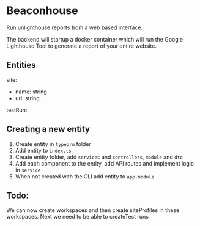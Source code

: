 # Beaconhouse

Run unlighthouse reports from a web based interface.

The backend will startup a docker container which will run the Google Lighthouse Tool to generate a report of your entire website.


## Entities

site:
- name: string
- url: string

testRun:


## Creating a new entity

1. Create entity in `typeorm` folder
2. Add entity to `index.ts` 
3. Create entity folder, add `services` and `controllers`, `module` and `dto`
4. Add each component to the entity, add API routes and implement logic in `service` 
5. When not created with the CLI add entity to `app.module`

## Todo:

We can now create workspaces and then create siteProfiles in these workspaces. Next we need to be able to createTest runs